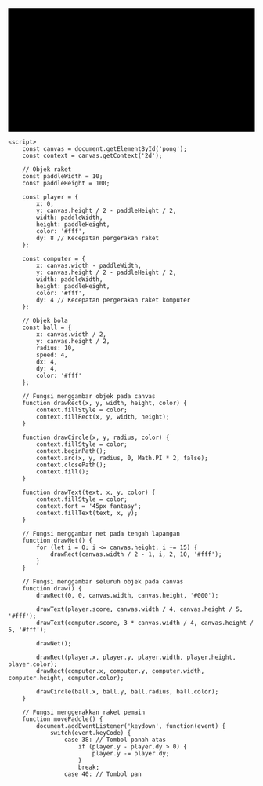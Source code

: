 <!DOCTYPE html>
<html>
<head>
    <title>Ping Pong Game</title>
    <style>
        canvas {
            background-color: #000;
            display: block;
            margin: 0 auto;
        }
    </style>
</head>
<body>
    <canvas id="pong" width="800" height="400"></canvas>

    <script>
        const canvas = document.getElementById('pong');
        const context = canvas.getContext('2d');

        // Objek raket
        const paddleWidth = 10;
        const paddleHeight = 100;

        const player = {
            x: 0,
            y: canvas.height / 2 - paddleHeight / 2,
            width: paddleWidth,
            height: paddleHeight,
            color: '#fff',
            dy: 8 // Kecepatan pergerakan raket
        };

        const computer = {
            x: canvas.width - paddleWidth,
            y: canvas.height / 2 - paddleHeight / 2,
            width: paddleWidth,
            height: paddleHeight,
            color: '#fff',
            dy: 4 // Kecepatan pergerakan raket komputer
        };

        // Objek bola
        const ball = {
            x: canvas.width / 2,
            y: canvas.height / 2,
            radius: 10,
            speed: 4,
            dx: 4,
            dy: 4,
            color: '#fff'
        };

        // Fungsi menggambar objek pada canvas
        function drawRect(x, y, width, height, color) {
            context.fillStyle = color;
            context.fillRect(x, y, width, height);
        }

        function drawCircle(x, y, radius, color) {
            context.fillStyle = color;
            context.beginPath();
            context.arc(x, y, radius, 0, Math.PI * 2, false);
            context.closePath();
            context.fill();
        }

        function drawText(text, x, y, color) {
            context.fillStyle = color;
            context.font = '45px fantasy';
            context.fillText(text, x, y);
        }

        // Fungsi menggambar net pada tengah lapangan
        function drawNet() {
            for (let i = 0; i <= canvas.height; i += 15) {
                drawRect(canvas.width / 2 - 1, i, 2, 10, '#fff');
            }
        }

        // Fungsi menggambar seluruh objek pada canvas
        function draw() {
            drawRect(0, 0, canvas.width, canvas.height, '#000');

            drawText(player.score, canvas.width / 4, canvas.height / 5, '#fff');
            drawText(computer.score, 3 * canvas.width / 4, canvas.height / 5, '#fff');

            drawNet();

            drawRect(player.x, player.y, player.width, player.height, player.color);
            drawRect(computer.x, computer.y, computer.width, computer.height, computer.color);

            drawCircle(ball.x, ball.y, ball.radius, ball.color);
        }

        // Fungsi menggerakkan raket pemain
        function movePaddle() {
            document.addEventListener('keydown', function(event) {
                switch(event.keyCode) {
                    case 38: // Tombol panah atas
                        if (player.y - player.dy > 0) {
                            player.y -= player.dy;
                        }
                        break;
                    case 40: // Tombol pan
